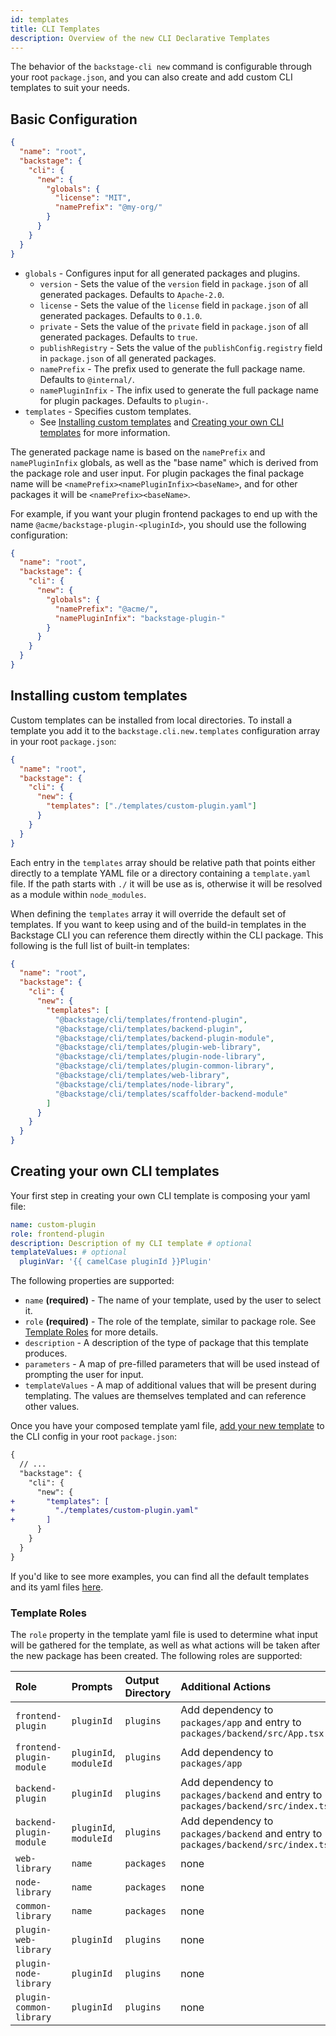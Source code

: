 ```yaml
---
id: templates
title: CLI Templates
description: Overview of the new CLI Declarative Templates
---
```


The behavior of the `backstage-cli new` command is configurable through your root `package.json`, and you can also create and add custom CLI templates to suit your needs.

## Basic Configuration

```json
{
  "name": "root",
  "backstage": {
    "cli": {
      "new": {
        "globals": {
          "license": "MIT",
          "namePrefix": "@my-org/"
        }
      }
    }
  }
}
```

- `globals` - Configures input for all generated packages and plugins.
  - `version` - Sets the value of the `version` field in `package.json` of all generated packages. Defaults to `Apache-2.0`.
  - `license` - Sets the value of the `license` field in `package.json` of all generated packages. Defaults to `0.1.0`.
  - `private` - Sets the value of the `private` field in `package.json` of all generated packages. Defaults to `true`.
  - `publishRegistry` - Sets the value of the `publishConfig.registry` field in `package.json` of all generated packages.
  - `namePrefix` - The prefix used to generate the full package name. Defaults to `@internal/`.
  - `namePluginInfix` - The infix used to generate the full package name for plugin packages. Defaults to `plugin-`.
- `templates` - Specifies custom templates.
  - See [Installing custom templates](#installing-custom-templates) and [Creating your own CLI templates](#creating-your-own-cli-templates) for more information.

The generated package name is based on the `namePrefix` and `namePluginInfix` globals, as well as the "base name" which is derived from the package role and user input. For plugin packages the final package name will be `<namePrefix><namePluginInfix><baseName>`, and for other packages it will be `<namePrefix><baseName>`.

For example, if you want your plugin frontend packages to end up with the name `@acme/backstage-plugin-<pluginId>`, you should use the following configuration:

```json
{
  "name": "root",
  "backstage": {
    "cli": {
      "new": {
        "globals": {
          "namePrefix": "@acme/",
          "namePluginInfix": "backstage-plugin-"
        }
      }
    }
  }
}
```

## Installing custom templates

Custom templates can be installed from local directories. To install a template you add it to the `backstage.cli.new.templates` configuration array in your root `package.json`:

```json
{
  "name": "root",
  "backstage": {
    "cli": {
      "new": {
        "templates": ["./templates/custom-plugin.yaml"]
      }
    }
  }
}
```

Each entry in the `templates` array should be relative path that points either directly to a template YAML file or a directory containing a `template.yaml` file. If the path starts with `./` it will be use as is, otherwise it will be resolved as a module within `node_modules`.

When defining the `templates` array it will override the default set of templates. If you want to keep using and of the build-in templates in the Backstage CLI you can reference them directly within the CLI package. This following is the full list of built-in templates:

```json
{
  "name": "root",
  "backstage": {
    "cli": {
      "new": {
        "templates": [
          "@backstage/cli/templates/frontend-plugin",
          "@backstage/cli/templates/backend-plugin",
          "@backstage/cli/templates/backend-plugin-module",
          "@backstage/cli/templates/plugin-web-library",
          "@backstage/cli/templates/plugin-node-library",
          "@backstage/cli/templates/plugin-common-library",
          "@backstage/cli/templates/web-library",
          "@backstage/cli/templates/node-library",
          "@backstage/cli/templates/scaffolder-backend-module"
        ]
      }
    }
  }
}
```

## Creating your own CLI templates

Your first step in creating your own CLI template is composing your yaml file:

```yaml title="in templates/custom-plugin.yaml"
name: custom-plugin
role: frontend-plugin
description: Description of my CLI template # optional
templateValues: # optional
  pluginVar: '{{ camelCase pluginId }}Plugin'
```

The following properties are supported:

- `name` **(required)** - The name of your template, used by the user to select it.
- `role` **(required)** - The role of the template, similar to package role. See [Template Roles](#template-roles) for more details.
- `description` - A description of the type of package that this template produces.
- `parameters` - A map of pre-filled parameters that will be used instead of prompting the user for input.
- `templateValues` - A map of additional values that will be present during templating. The values are themselves templated and can reference other values.

Once you have your composed template yaml file, [add your new template](#installing-custom-templates) to the CLI config in your root `package.json`:

```diff
{
  // ...
  "backstage": {
    "cli": {
      "new": {
+       "templates": [
+         "./templates/custom-plugin.yaml"
+       ]
      }
    }
  }
}
```

If you'd like to see more examples, you can find all the default templates and its yaml files [here](https://github.com/backstage/backstage/tree/master/packages/cli/templates).

### Template Roles

The `role` property in the template yaml file is used to determine what input will be gathered for the template, as well as what actions will be taken after the new package has been created. The following roles are supported:

| Role                     | Prompts                | Output Directory | Additional Actions                                                                |
| :----------------------- | :--------------------- | :--------------- | :-------------------------------------------------------------------------------- |
| `frontend-plugin`        | `pluginId`             | `plugins`        | Add dependency to `packages/app` and entry to `packages/backend/src/App.tsx`      |
| `frontend-plugin-module` | `pluginId`, `moduleId` | `plugins`        | Add dependency to `packages/app`                                                  |
| `backend-plugin`         | `pluginId`             | `plugins`        | Add dependency to `packages/backend` and entry to `packages/backend/src/index.ts` |
| `backend-plugin-module`  | `pluginId`, `moduleId` | `plugins`        | Add dependency to `packages/backend` and entry to `packages/backend/src/index.ts` |
| `web-library`            | `name`                 | `packages`       | none                                                                              |
| `node-library`           | `name`                 | `packages`       | none                                                                              |
| `common-library`         | `name`                 | `packages`       | none                                                                              |
| `plugin-web-library`     | `pluginId`             | `plugins`        | none                                                                              |
| `plugin-node-library`    | `pluginId`             | `plugins`        | none                                                                              |
| `plugin-common-library`  | `pluginId`             | `plugins`        | none                                                                              |
